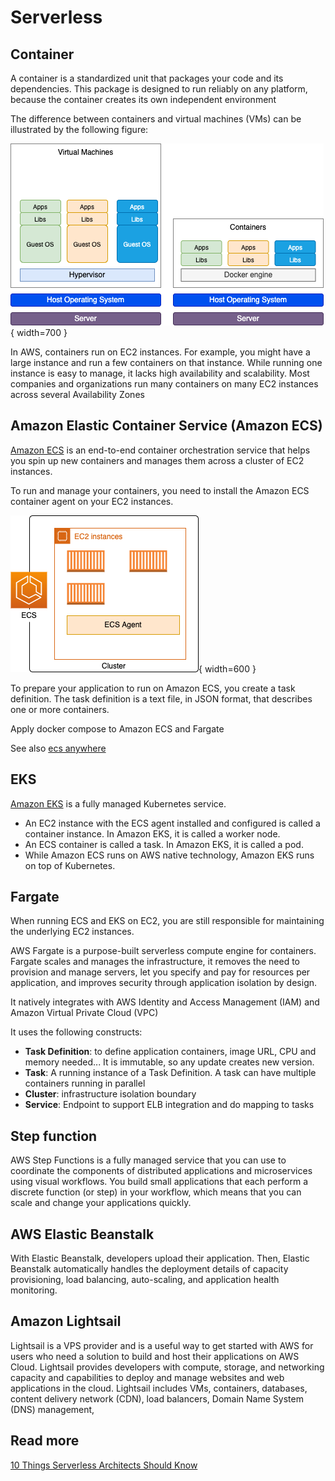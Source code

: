 # Serverless

## Container

A container is a standardized unit that packages your code and its dependencies. This package is designed to run reliably on any platform, because the container creates its own independent environment

The difference between containers and virtual machines (VMs) can be illustrated by the following figure:

![](./diagrams/vm-container.drawio.png){ width=700 }

In AWS, containers run on EC2 instances. For example, you might have a large instance and run a few containers on that instance. While running one instance is easy to manage, it lacks high availability and scalability. Most companies and organizations run many containers on many EC2 instances across several Availability Zones

## Amazon Elastic Container Service (Amazon ECS)

[Amazon ECS](https://aws.amazon.com/ecs/) is an end-to-end container orchestration service that helps you spin up new containers and manages them across a cluster of EC2 instances.

To run and manage your containers, you need to install the Amazon ECS container agent on your EC2 instances.

![](./diagrams/ecs.drawio.png){ width=600 }

To prepare your application to run on Amazon ECS, you create a task definition. The task definition is a text file, in JSON format, that describes one or more containers. 

Apply docker compose to Amazon ECS and Fargate

See also [ecs anywhere](https://press.aboutamazon.com/news-releases/news-release-details/aws-announces-general-availability-amazon-ecs-anywhere)

## EKS

[Amazon EKS](https://aws.amazon.com/eks/) is a fully managed Kubernetes service. 

* An EC2 instance with the ECS agent installed and configured is called a container instance. In Amazon EKS, it is called a worker node.
* An ECS container is called a task. In Amazon EKS, it is called a pod.
* While Amazon ECS runs on AWS native technology, Amazon EKS runs on top of Kubernetes.

## Fargate

When running ECS and EKS on EC2, you are still responsible for maintaining the underlying EC2 instances.

AWS Fargate is a purpose-built serverless compute engine for containers. Fargate scales and manages the infrastructure, it removes the need to provision and manage servers, let you specify and pay for resources per application, and improves security through application isolation by design.

It natively integrates with AWS Identity and Access Management (IAM) and Amazon Virtual Private Cloud (VPC)

It uses the following constructs:

* **Task Definition**: to define application containers, image URL, CPU and memory needed... It is immutable, so any update creates new version. 
* **Task**: A running instance of a Task Definition. A task can have multiple containers running in parallel
* **Cluster**: infrastructure isolation boundary
* **Service**: Endpoint to support ELB integration and do mapping to tasks

## Step function

AWS Step Functions is a fully managed service that you can use to coordinate the components of distributed applications and microservices using visual workflows. You build small applications that each perform a discrete function (or step) in your workflow, which means that you can scale and change your applications quickly.

## AWS Elastic Beanstalk

With Elastic Beanstalk, developers upload their application. Then, Elastic Beanstalk automatically handles the deployment details of capacity provisioning, load balancing, auto-scaling, and application health monitoring.

## Amazon Lightsail

Lightsail is a VPS provider and is a useful way to get started with AWS for users who need a solution to build and host their applications on AWS Cloud.
Lightsail provides developers with compute, storage, and networking capacity and capabilities to deploy and manage websites and web applications in the cloud. Lightsail includes VMs, containers, databases, content delivery network (CDN), load balancers, Domain Name System (DNS) management,

## Read more

[10 Things Serverless Architects Should Know](https://aws.amazon.com/blogs/architecture/ten-things-serverless-architects-should-know/)

